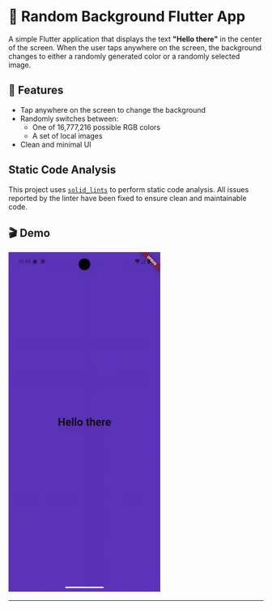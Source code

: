 # 📱 Random Background Flutter App

A simple Flutter application that displays the text **"Hello there"** in the center of the screen. When the user taps anywhere on the screen, the background changes to either a randomly generated color or a randomly selected image.

## 🚀 Features

- Tap anywhere on the screen to change the background
- Randomly switches between:
  - One of 16,777,216 possible RGB colors
  - A set of local images
- Clean and minimal UI

## Static Code Analysis

This project uses [`solid_lints`](https://pub.dev/packages/solid_lints) to perform static code analysis. All issues reported by the linter have been fixed to ensure clean and maintainable code.

## 🎬 Demo

<img src="assets/screenshots/test.gif" width="300" alt="App demo" />

---


